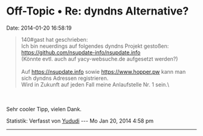Off-Topic • Re: dyndns Alternative?
===================================

Date: 2014-01-20 16:58:19

> <div>
>
> 140\#gast hat geschrieben:\
> Ich bin neuerdings auf folgendes dyndns Projekt gestoßen:
> <https://github.com/nsupdate-info/nsupdate.info>\
> (Könnte evtl. auch auf yacy-websuche.de aufgesetzt werden?)\
> \
> Auf <https://nsupdate.info> sowie <https://www.hopper.pw> kann man
> sich dyndns Adressen registrieren.\
> Wird in Zukunft auf jeden Fall meine Anlaufstelle Nr. 1 sein.\
>
> </div>

\
\
Sehr cooler Tipp, vielen Dank.

Statistik: Verfasst von
[Yududi](http://forum.yacy-websuche.de/memberlist.php?mode=viewprofile&u=9077)
--- Mo Jan 20, 2014 4:58 pm

------------------------------------------------------------------------
